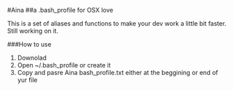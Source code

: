 #Aina
##a .bash_profile for OSX love

This is a set of aliases and functions to make your dev work a little bit faster. Still working on it.

###How to use
1. Downolad
2. Open ~/.bash_profile or create it
3. Copy and pasre Aina bash_profile.txt either at the beggining or end of yur file